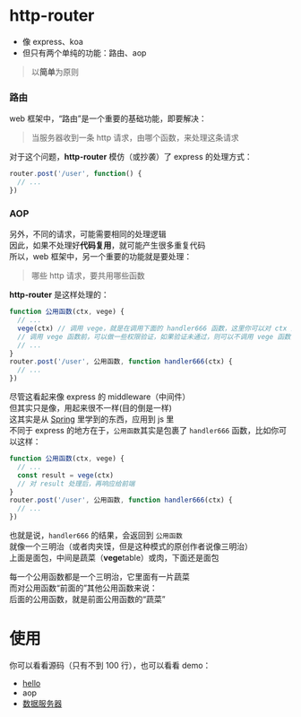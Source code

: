 # http-router
+ 像 express、koa
+ 但只有两个单纯的功能：路由、aop

> 以**简单**为原则  

### 路由
web 框架中，“路由”是一个重要的基础功能，即要解决：
> 当服务器收到一条 http 请求，由哪个函数，来处理这条请求  

对于这个问题，**http-router** 模仿（或抄袭）了 express 的处理方式：
``` js
router.post('/user', function() {
  // ...
})
```

### AOP
另外，不同的请求，可能需要相同的处理逻辑  
因此，如果不处理好**代码复用**，就可能产生很多重复代码  
所以，web 框架中，另一个重要的功能就是要处理：
> 哪些 http 请求，要共用哪些函数  

**http-router** 是这样处理的：
``` js
function 公用函数(ctx, vege) {
  // ...
  vege(ctx) // 调用 vege，就是在调用下面的 handler666 函数，这里你可以对 ctx 进行修改，或者重新造一个 ctx
  // 调用 vege 函数前，可以做一些权限验证，如果验证未通过，则可以不调用 vege 函数，直接响应前端“权限不足”
  // ...
}
router.post('/user', 公用函数, function handler666(ctx) {
  // ...
})
```
尽管这看起来像 express 的 middleware（中间件）  
但其实只是像，用起来很不一样(目的倒是一样)  
这其实是从 [Spring](https://spring.io/) 里学到的东西，应用到 js 里  
不同于 express 的地方在于，```公用函数```其实是包裹了 ```handler666``` 函数，比如你可以这样：
``` js
function 公用函数(ctx, vege) {
  // ...
  const result = vege(ctx)
  // 对 result 处理后，再响应给前端
}
router.post('/user', 公用函数, function handler666(ctx) {
  // ...
})
```
也就是说，```handler666``` 的结果，会返回到 ```公用函数```  
就像一个三明治（或者肉夹馍，但是这种模式的原创作者说像三明治）  
上面是面包，中间是蔬菜（**vege**table）或肉，下面还是面包  

每一个公用函数都是一个三明治，它里面有一片蔬菜  
而对公用函数“前面的”其他公用函数来说：  
后面的公用函数，就是前面公用函数的“蔬菜”

# 使用
你可以看看源码（只有不到 100 行），也可以看看 demo：
+ [hello](https://github.com/ppz-pro/http-router/blob/main/demo/hello.md)
+ aop
+ [数据服务器](https://github.com/ppz-pro/http-router/blob/main/demo/http-router/)